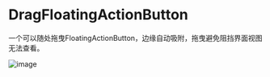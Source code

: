 # DragFloatingActionButton
一个可以随处拖曳FloatingActionButton，边缘自动吸附，拖曳避免阻挡界面视图无法查看。

![image](https://github.com/wangfeng19930909/DragFloatingActionButton/blob/master/screenshot/1543217567144_video.gif)
